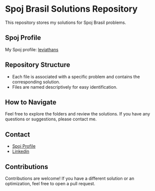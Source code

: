# Spoj Brasil Solutions Repository

This repository stores my solutions for Spoj Brasil problems.

## Spoj Profile

My Spoj profile: [leviathans](https://br.spoj.com/users/leviathan_9/)

## Repository Structure

- Each file is associated with a specific problem and contains the corresponding solution.
- Files are named descriptively for easy identification.

## How to Navigate

Feel free to explore the folders and review the solutions. If you have any questions or suggestions, please contact me.

## Contact

- [Spoj Profile](https://br.spoj.com/users/leviathan_9/)
- [Linkedin](http://www.linkedin.com/in/ojo%C3%A3osoares)

## Contributions

Contributions are welcome! If you have a different solution or an optimization, feel free to open a pull request.
